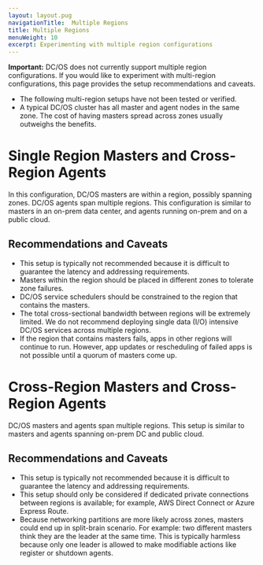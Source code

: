 ```yaml
---
layout: layout.pug
navigationTitle:  Multiple Regions
title: Multiple Regions
menuWeight: 10
excerpt: Experimenting with multiple region configurations
---
```


**Important:** DC/OS does not currently support multiple region configurations. If you would like to experiment with multi-region configurations, this page provides the setup recommendations and caveats.

- The following multi-region setups have not been tested or verified.
- A typical DC/OS cluster has all master and agent nodes in the same zone. The cost of having masters spread across zones usually outweighs the benefits.

# Single Region Masters and Cross-Region Agents
In this configuration, DC/OS masters are within a region, possibly spanning zones. DC/OS agents span multiple regions. This configuration is similar to masters in an on-prem data center, and agents running on-prem and on a public cloud.

## Recommendations and Caveats

- This setup is typically not recommended because it is difficult to guarantee the latency and addressing requirements.
- Masters within the region should be placed in different zones to tolerate zone failures.
- DC/OS service schedulers should be constrained to the region that contains the masters.
- The total cross-sectional bandwidth between regions will be extremely limited. We do not recommend deploying single data (I/O) intensive DC/OS services across multiple regions.
- If the region that contains masters fails, apps in other regions will continue to run. However, app updates or rescheduling of failed apps is not possible until a quorum of masters come up.


# Cross-Region Masters and Cross-Region Agents
DC/OS masters and agents span multiple regions. This setup is similar to masters and agents spanning on-prem DC and public cloud.

## Recommendations and Caveats

- This setup is typically not recommended because it is difficult to guarantee the latency and addressing requirements.
- This setup should only be considered if dedicated private connections between regions is available; for example, AWS Direct Connect or Azure Express Route.
- Because networking partitions are more likely across zones, masters could end up in split-brain scenario. For example: two different masters think they are the leader at the same time. This is typically harmless because only one leader is allowed to make modifiable actions like register or shutdown agents.

